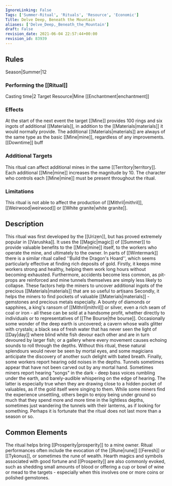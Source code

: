```yaml
---
IgnoreLinking: False
Tags: ['Summer-Ritual', 'Rituals', 'Resource', 'Economic']
Title: Delve Deep, Beneath the Mountain
aliases: ['Delve_Deep,_Beneath_the_Mountain']
draft: False
revision_date: 2021-06-04 22:57:44+00:00
revision_id: 83939
---
```


## Rules
Season|Summer|12
### Performing the [[Ritual]]
Casting time|2 Target Resource|Mine
[[Enchantment|enchantment]]
### Effects
At the start of the next event the target [[Mine]] provides 100 rings and six ingots of additional [[Materials]], in addition to the [[Materials|materials]] it would normally provide. The additional [[Materials|materials]] are always of the same type as the basic [[Mine|mine]], regardless of any improvements.  
[[Downtime]] buff
### Additional Targets
This ritual can affect additional mines in the same [[Territory|territory]]. Each additional [[Mine|mine]] increases the magnitude by 10. The character who controls each [[Mine|mine]] must be present throughout the ritual.
### Limitations
This ritual is not able to affect the production of [[Mithril|mithril]], [[Weirwood|weirwood]] or [[White granite|white granite]].
## Description
This ritual was first developed by the [[Urizen]], but has proved extremely popular in [[Varushka]]. It uses the [[Magic|magic]] of [[Summer]] to provide valuable benefits to the [[Mine|mine]] itself, to the workers who operate the mine, and ultimately to the owner. In parts of [[Wintermark]] there is a similar ritual called ''Build the Dragon's Hoard'', which seems particularly effective at finding rich deposits of gold.
Firstly, it keeps mine workers strong and healthy, helping them work long hours without becoming exhausted. Furthermore, accidents become less common, as pit-props are reinforced and mine tunnels themselves are simply less likely to collapse. These factors help the miners to uncover additional ingots of the precious [[Materials|materials]] that are so useful to artisans
Secondly, it helps the miners to find pockets of valuable [[Materials|materials]] - gemstones and precious metals especially. A bounty of diamonds or  sapphires, a king's ransom of [[Mithril|mithril]] or silver, even a rich seam of coal or iron - all these can be sold at a handsome profit, whether directly to individuals or to representatives of [[The Bourse|the bourse]]. Occasionally some wonder of the deep earth is uncovered; a cavern whose walls glitter with crystals; a black sea of fresh water that has never seen the light of [[Day|day]] where blind white fish devour each other and are in turn devoured by larger fish; or a gallery where every movement causes echoing sounds to roll through the depths. Without this ritual, these natural splendours would never be seen by mortal eyes, and some magicians anticipate the discovery of another such delight with bated breath. 
Finally, some workers report hearing odd noises in the depths. Tunnels sometimes appear that have not been carved out by any mortal hand. Sometimes miners report hearing "songs" in the dark - deep bass voices rumbling under the earth, and barely-audible whispering on the edge of hearing. The latter is especially true when they are drawing close to a hidden pocket of valuables, as if the gold itself were singing to them. While some miners find the experience unsettling, others begin to enjoy being under ground so much that they spend more and more time in the lightless depths, sometimes just wandering the tunnels with their lanterns, as if looking for something. Perhaps it is fortunate that the ritual does not last more than a season or so.
## Common Elements
The ritual helps bring [[Prosperity|prosperity]] to a mine owner. Ritual performances often include the evocation of the [[Rune|rune]] [[Feresh]] or [[Tykonus]], or sometimes the rune of wealth. Hearth magics and symbols associated with good fortune and [[Prosperity]] are also commonly evoked, such as shedding small amounts of blood or offering a cup or bowl of wine or mead to the targets - especially when this involves one or more coins or polished gemstones.